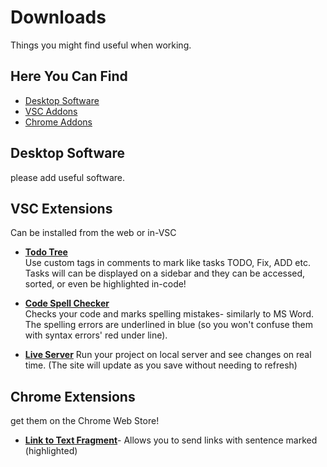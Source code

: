 # Downloads 
Things you might find useful when working.
## Here You Can Find
* [Desktop Software](#desktop-software)
* [VSC Addons](#vsc-addons)
* [Chrome Addons ](#chrome-addons)

## Desktop Software
please add useful software.

## VSC Extensions  
Can be installed from the web or in-VSC

* [__Todo Tree__](https://marketplace.visualstudio.com/items?itemName=Gruntfuggly.todo-tree)  
Use custom tags in comments to mark like tasks  TODO, Fix, ADD etc.  
Tasks will can be displayed on a sidebar and they can be accessed, sorted, or even be highlighted in-code!

* [__Code Spell Checker__](https://marketplace.visualstudio.com/items?itemName=streetsidesoftware.code-spell-checker)  
Checks your code and marks spelling mistakes- similarly to MS Word.  
The spelling errors are underlined in blue (so you won't confuse them with syntax errors' red under line). 

* [__Live Server__](https://marketplace.visualstudio.com/items?itemName=ritwickdey.LiveServer)
Run your project on local server and see changes on real time.
(The site will update as you save without needing to refresh)

## Chrome Extensions
get them on the Chrome Web Store!

* [__Link to Text Fragment__](https://chrome.google.com/webstore/detail/link-to-text-fragment/pbcodcjpfjdpcineamnnmbkkmkdpajjg?hl=en-US)-
Allows you to send links with sentence marked (highlighted)

